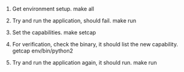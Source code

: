1. Get environment setup.
make all

2. Try and run the application, should fail.
make run

3. Set the capabilities.
make setcap

4. For verification, check the binary, it should list the new capability.
getcap env/bin/python2

5. Try and run the application again, it should run.
make run
